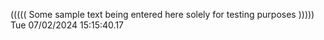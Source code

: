 ((((( Some sample text being entered here solely for testing purposes ))))) Tue 07/02/2024 15:15:40.17
